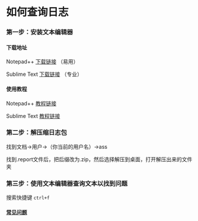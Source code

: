 # 如何查询日志

### 第一步：安装文本编辑器

#### 下载地址

Notepad++ [下载链接](https://notepad-plus-plus.org/)	（易用）

Sublime Text [下载链接](http://www.sublimetext.com/) （专业）

#### 使用教程

<!--可忽略面向开发者的功能教学-->

Notepad++ [教程链接](http://www.myit66.com/4584.html)

Sublime Text [教程链接](https://www.jianshu.com/p/289bdda1fdff)

### 第二步：解压缩日志包

找到文档→用户→（你当前的用户名）→ass

找到.report文件后，把后缀改为.zip，然后选择解压到桌面，打开解压出来的文件夹

### 第三步：使用文本编辑器查询文本以找到问题

搜索快捷键 `ctrl+f`

#### [常见问题]()
